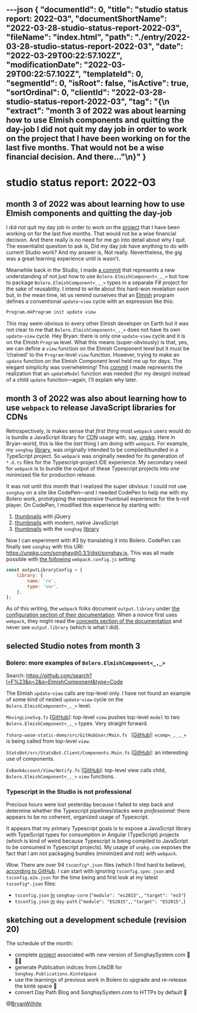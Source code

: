---json
{
  "documentId": 0,
  "title": "studio status report: 2022-03",
  "documentShortName": "2022-03-28-studio-status-report-2022-03",
  "fileName": "index.html",
  "path": "./entry/2022-03-28-studio-status-report-2022-03",
  "date": "2022-03-29T00:22:57.102Z",
  "modificationDate": "2022-03-29T00:22:57.102Z",
  "templateId": 0,
  "segmentId": 0,
  "isRoot": false,
  "isActive": true,
  "sortOrdinal": 0,
  "clientId": "2022-03-28-studio-status-report-2022-03",
  "tag": "{\n  \"extract\": \"month 3 of 2022 was about learning how to use Elmish components and quitting the day-job I did not quit my day job in order to work on the project that I have been working on for the last five months. That would not be a wise financial decision. And there…\"\n}"
}
---

# studio status report: 2022-03

## month 3 of 2022 was about learning how to use Elmish components and quitting the day-job

I did _not_ quit my day job in order to work on the [project](https://github.com/BryanWilhite/songhay-dashboard/projects/1) that I have been working on for the last five months. That would not be a wise financial decision. And there really is no need for me go into detail about why I quit. The essentialist question to ask is, Did my day job have anything to do with current Studio work? And my answer is, Not really. Nevertheless, the gig was a great learning experience until is wasn’t.

Meanwhile back in the Studio, I made [a commit](https://github.com/BryanWilhite/Songhay.Dashboard/commit/2af72056000847aece9a82e503f3ea793131b5b5) that represents a new understanding of not just how to use `Bolero.ElmishComponent<_,_>` but how to package `Bolero.ElmishComponent<_,_>` types in a separate F# project for the sake of reusability. I intend to write about this hard-won revelation soon but, in the mean time, let us remind ourselves that an [Elmish](https://elmish.github.io/) program defines a conventional `update`-`view` cycle with an expression like this:

```fsharp
Program.mkProgram init update view
```

This may seem obvious to every other Elmish developer on Earth but it was not clear to me that `Bolero.ElmishComponent<_,_>` does not have its own `update`-`view` cycle. Hey Bryan: there is only one `update`-`view` cycle and it is on the Elmish `Program` level. What this means (super-obviously) is that, yes, we can define a `view` function on the Elmish Component level but it must be ‘chained’ to the `Program`-level `view` function. However, trying to make an `update` function on the Elmish Component level held me up for _days_. The elegant simplicity was overwhelming! This [commit](https://github.com/BryanWilhite/Songhay.Dashboard/commit/2af72056000847aece9a82e503f3ea793131b5b5) I made represents the realization that an `updateModel` function was needed (for my design) instead of a child `update` function—again, I’ll explain why later.

## month 3 of 2022 was also about learning how to use `webpack` to release JavaScript libraries for CDNs

Retrospectively, is makes sense that _first thing_ most `webpack` users would do is bundle a JavaScript library for <acronym title="Content Delivery Network">CDN</acronym> usage with, say, [unpkg](https://unpkg.com/). Here in Bryan-world, this is like the _last_ thing I am doing with `webpack`. For example, my `songhay` [library](https://www.npmjs.com/package/songhay), was originally intended to be compiled/bundled in a TypeScript project. So `webpack` was originally needed for its generation of `*.d.ts` files for the Typescript-project IDE experience. My secondary need for `webpack` is to bundle the output of these Typescript projects into _one_ minimized file for production release.

It was not until _this month_ that I realized the super obvious: I could not use `songhay` on a site like CodePen—and I needed CodePen to help me with my Bolero work, prototyping the responsive thumbnail experience for the b-roll player. On CodePen, I modified this experience by starting with:

1. [thumbnails](https://codepen.io/rasx/pen/rNYQowe) with jQuery
2. [thumbnails](https://codepen.io/rasx/pen/popzXxm) with modern, native JavaScript
3. [thumbnails](https://codepen.io/rasx/pen/mdpdqwW) with the `songhay` [library](https://www.npmjs.com/package/songhay)

Now I can experiment with #3 by translating it into Bolero. CodePen can finally see `songhay` with this URI: <https://unpkg.com/songhay@0.3.1/dist/songhay.js>. This was all made possible with [the following](https://github.com/BryanWilhite/songhay-core/blob/8456414e4dc135c13d714ea0502e2fbdd250f1f6/webpack.config.js#L35) `webpack.config.js` setting:

```javascript
const outputLibraryConfig = {
    library: {
        name: 'rx',
        type: 'var',
    },
};
```

As of this writing, the `webpack` folks document `output.library` under [the configuration section of their documentation](https://webpack.js.org/configuration/output/#outputlibrary). When a novice first uses `webpack`, they might read the [concepts section of the documentation](https://webpack.js.org/concepts/#output) and never see `output.library` (which is what I did).

## selected Studio notes from month 3

### Bolero: more examples of `Bolero.ElmishComponent<_,_>`

Search: <https://github.com/search?l=F%23&p=2&q=ElmishComponent&type=Code>

The Elmish `update`-`view` calls are top-level only. I have not found an example of some kind of nested `update`-`view` cycle on the `Bolero.ElmishComponent<_,_>` level.

`MovingLineSvg.fs` [[GitHub](https://github.com/weebs/HomeBase/blob/d116a7addd0c399bd70d92283c129fbaa5b9b6bf/Launcher/Programs/MovingLineSvg.fs)]: top-level `view` pushes top-level `model` to two `Bolero.ElmishComponent<_,_>` types. Very straight forward.

`fsharp-wasm-static-demo/src/GitHubUser/Main.fs ` [[GitHub](https://github.com/srid/fsharp-wasm-static-demo/blob/b9f40dca62d759505f892b39e1f9c57fc2010a63/src/GitHubUser/Main.fs)]: `ecomp<_,_,_>` is being called from top-level `view`.

`StatsBot/src/StatsBot.Client/Components.Main.fs` [[GitHub](https://github.com/Liminiens/StatsBot/blob/6759bf9ce91f4a3db5ce16ad9495a34b990a211e/src/StatsBot.Client/Components.Main.fs)]: an interesting use of components.

`EsBankAccount/View/Notify.fs` [[GitHub](https://github.com/akhansari/EsBankAccount/blob/d9a92b6ef8fae93f2b160ce753eee422ef793600/EsBankAccount/View/Notify.fs)]: top-level view calls child, `Bolero.ElmishComponent<_,_>` `view` functions.

### Typescript in the Studio is not professional

Precious hours were lost yesterday because I failed to step back and determine whether the Typescript pipelines/stacks were _professional_: there appears to be no coherent, organized usage of Typescript.

It appears that my primary Typescript goals is to expose a JavaScript library with TypeScript types for consumption in Angular (TypeScript) projects (which is kind of weird because Typescript is being compiled to JavaScript to be consumed in Typescript projects). My usage of `unpkg.com` exposes the fact that I am not packaging bundles (minimized and not) with `webpack`.

Wow. There are over 94 `tsconfig*.json` files (which I find hard to believe), [according to GitHub](https://github.com/search?q=user%3ABryanWilhite+filename%3Atsconfig.json&type=Code). I can start with ignoring `tsconfig.spec.json` and `tsconfig.e2e.json` for the time being and first look at my latest `tsconfig*.json` files:

- `tsconfig.json` [in](https://github.com/BryanWilhite/songhay-core/blob/ef73310d309eee3c22eb52acaa8f9a1d63074741/tsconfig.json) `songhay-core` (`"module": "es2015",`, `"target": "es5"`)
- `tsconfig.json` [in](https://github.com/BryanWilhite/day-path/blob/e5c6b1ae0d43a2fdbe6e3d7fecdf27491cd3b316/tsconfig.json) `day-path` (`"module": "ES2015",`, `"target": "ES2015",`)

## sketching out a development schedule (revision 20)

The schedule of the month:

- complete [project](https://github.com/BryanWilhite/songhay-dashboard/projects/1) associated with new version of SonghaySystem.com 📜🚜🔨
- generate Publication indices from LiteDB for `Songhay.Publications.KinteSpace`
- use the learnings of previous work in Bolero to upgrade and re-release the kinté space 🚀
- convert Day Path Blog and SonghaySystem.com to HTTPs by default 🔐

@[BryanWilhite](https://twitter.com/BryanWilhite)
